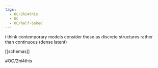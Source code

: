```yaml
---
tags:
  - OC/2hi4this
  - OC
  - OC/half-baked
---
```


i think contemporary models consider these as discrete structures rather than continuous (dense latent)

[[schemas]]

#OC/2hi4this 